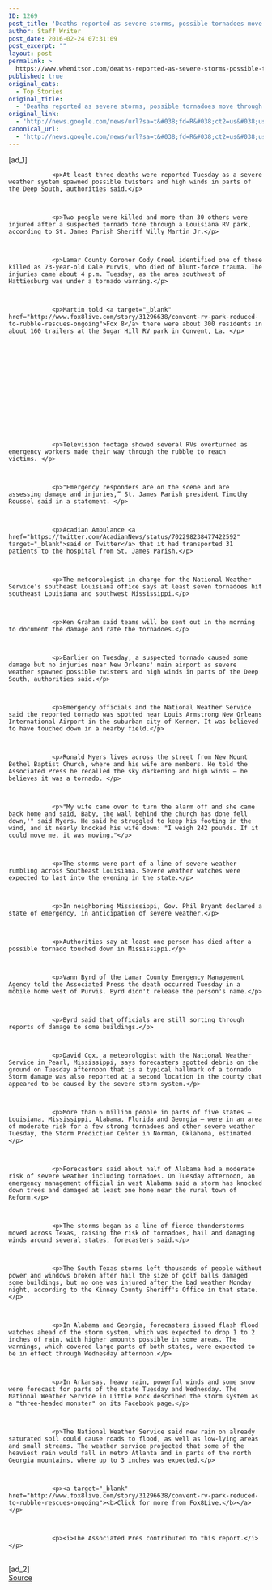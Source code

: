 ```yaml
---
ID: 1269
post_title: 'Deaths reported as severe storms, possible tornadoes move through South &#8211; Fox News'
author: Staff Writer
post_date: 2016-02-24 07:31:09
post_excerpt: ""
layout: post
permalink: >
  https://www.whenitson.com/deaths-reported-as-severe-storms-possible-tornadoes-move-through-south-fox-news/
published: true
original_cats:
  - Top Stories
original_title:
  - 'Deaths reported as severe storms, possible tornadoes move through South - Fox News'
original_link:
  - 'http://news.google.com/news/url?sa=t&#038;fd=R&#038;ct2=us&#038;usg=AFQjCNGNm0y0ovYIDv50UP7uuLAyq56M4g&#038;clid=c3a7d30bb8a4878e06b80cf16b898331&#038;cid=52779050561806&#038;ei=BFzNVrgX1tGEAcronZgJ&#038;url=http://www.foxnews.com/us/2016/02/23/thousands-without-power-in-south-texas-as-millions-brace-for-strong-storms.html'
canonical_url:
  - 'http://news.google.com/news/url?sa=t&#038;fd=R&#038;ct2=us&#038;usg=AFQjCNGNm0y0ovYIDv50UP7uuLAyq56M4g&#038;clid=c3a7d30bb8a4878e06b80cf16b898331&#038;cid=52779050561806&#038;ei=BFzNVrgX1tGEAcronZgJ&#038;url=http://www.foxnews.com/us/2016/02/23/thousands-without-power-in-south-texas-as-millions-brace-for-strong-storms.html'
---
```

 [ad_1]
<br><div readability="161.93356242841">
    
        
        
        
            
                <p>At least three deaths were reported Tuesday as a severe weather system spawned possible twisters and high winds in parts of the Deep South, authorities said.</p>                
                

            
                <p>Two people were killed and more than 30 others were injured after a suspected tornado tore through a Louisiana RV park, according to St. James Parish Sheriff Willy Martin Jr.</p>                
                

            
                <p>Lamar County Coroner Cody Creel identified one of those killed as 73-year-old Dale Purvis, who died of blunt-force trauma. The injuries came about 4 p.m. Tuesday, as the area southwest of Hattiesburg was under a tornado warning.</p>                
                

            
                <p>Martin told <a target="_blank" href="http://www.fox8live.com/story/31296638/convent-rv-park-reduced-to-rubble-rescues-ongoing">Fox 8</a> there were about 300 residents in about 160 trailers at the Sugar Hill RV park in Convent, La. </p>                
                




    

    
    
        
    



            
                <p>Television footage showed several RVs overturned as emergency workers made their way through the rubble to reach victims. </p>                
                

            
                <p>"Emergency responders are on the scene and are assessing damage and injuries,” St. James Parish president Timothy Roussel said in a statement. </p>                
                

            
                <p>Acadian Ambulance <a href="https://twitter.com/AcadianNews/status/702298238477422592" target="_blank">said on Twitter</a> that it had transported 31 patients to the hospital from St. James Parish.</p>                
                

            
                <p>The meteorologist in charge for the National Weather Service's southeast Louisiana office says at least seven tornadoes hit southeast Louisiana and southwest Mississippi.</p>                
                

            
                <p>Ken Graham said teams will be sent out in the morning to document the damage and rate the tornadoes.</p>                
                

            
                <p>Earlier on Tuesday, a suspected tornado caused some damage but no injuries near New Orleans' main airport as severe weather spawned possible twisters and high winds in parts of the Deep South, authorities said.</p>                
                

            
                <p>Emergency officials and the National Weather Service said the reported tornado was spotted near Louis Armstrong New Orleans International Airport in the suburban city of Kenner. It was believed to have touched down in a nearby field.</p>                
                

            
                <p>Ronald Myers lives across the street from New Mount Bethel Baptist Church, where and his wife are members. He told the Associated Press he recalled the sky darkening and high winds — he believes it was a tornado. </p>                
                

            
                <p>"My wife came over to turn the alarm off and she came back home and said, Baby, the wall behind the church has done fell down,'" said Myers. He said he struggled to keep his footing in the wind, and it nearly knocked his wife down: "I weigh 242 pounds. If it could move me, it was moving."</p>                
                

            
                <p>The storms were part of a line of severe weather rumbling across Southeast Louisiana. Severe weather watches were expected to last into the evening in the state.</p>                
                

            
                <p>In neighboring Mississippi, Gov. Phil Bryant declared a state of emergency, in anticipation of severe weather.</p>                
                

            
                <p>Authorities say at least one person has died after a possible tornado touched down in Mississippi.</p>                
                

            
                <p>Vann Byrd of the Lamar County Emergency Management Agency told the Associated Press the death occurred Tuesday in a mobile home west of Purvis. Byrd didn't release the person's name.</p>                
                

            
                <p>Byrd said that officials are still sorting through reports of damage to some buildings.</p>                
                

            
                <p>David Cox, a meteorologist with the National Weather Service in Pearl, Mississippi, says forecasters spotted debris on the ground on Tuesday afternoon that is a typical hallmark of a tornado. Storm damage was also reported at a second location in the county that appeared to be caused by the severe storm system.</p>                
                

            
                <p>More than 6 million people in parts of five states — Louisiana, Mississippi, Alabama, Florida and Georgia — were in an area of moderate risk for a few strong tornadoes and other severe weather Tuesday, the Storm Prediction Center in Norman, Oklahoma, estimated.</p>                
                

            
                <p>Forecasters said about half of Alabama had a moderate risk of severe weather including tornadoes. On Tuesday afternoon, an emergency management official in west Alabama said a storm has knocked down trees and damaged at least one home near the rural town of Reform.</p>                
                

            
                <p>The storms began as a line of fierce thunderstorms moved across Texas, raising the risk of tornadoes, hail and damaging winds around several states, forecasters said.</p>                
                

            
                <p>The South Texas storms left thousands of people without power and windows broken after hail the size of golf balls damaged some buildings, but no one was injured after the bad weather Monday night, according to the Kinney County Sheriff's Office in that state.</p>                
                

            
                <p>In Alabama and Georgia, forecasters issued flash flood watches ahead of the storm system, which was expected to drop 1 to 2 inches of rain, with higher amounts possible in some areas. The warnings, which covered large parts of both states, were expected to be in effect through Wednesday afternoon.</p>                
                

            
                <p>In Arkansas, heavy rain, powerful winds and some snow were forecast for parts of the state Tuesday and Wednesday. The National Weather Service in Little Rock described the storm system as a "three-headed monster" on its Facebook page.</p>                
                

            
                <p>The National Weather Service said new rain on already saturated soil could cause roads to flood, as well as low-lying areas and small streams. The weather service projected that some of the heaviest rain would fall in metro Atlanta and in parts of the north Georgia mountains, where up to 3 inches was expected.</p>                
                

            
                <p><a target="_blank" href="http://www.fox8live.com/story/31296638/convent-rv-park-reduced-to-rubble-rescues-ongoing"><b>Click for more from Fox8Live.</b></a></p>                
                

            
                <p><i>The Associated Pres contributed to this report.</i></p>                
                

            

            
                
                    
                
                


 

            
        
    
</div>
<br>[ad_2]
<br><a href="http://news.google.com/news/url?sa=t&#038;fd=R&#038;ct2=us&#038;usg=AFQjCNGNm0y0ovYIDv50UP7uuLAyq56M4g&#038;clid=c3a7d30bb8a4878e06b80cf16b898331&#038;cid=52779050561806&#038;ei=BFzNVrgX1tGEAcronZgJ&#038;url=http://www.foxnews.com/us/2016/02/23/thousands-without-power-in-south-texas-as-millions-brace-for-strong-storms.html">Source </a>